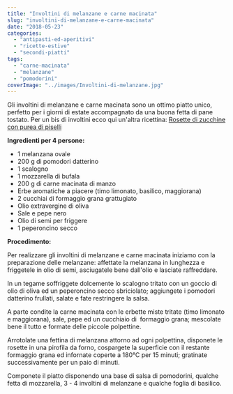 ```yaml
---
title: "Involtini di melanzane e carne macinata"
slug: "involtini-di-melanzane-e-carne-macinata"
date: "2018-05-23"
categories: 
  - "antipasti-ed-aperitivi"
  - "ricette-estive"
  - "secondi-piatti"
tags: 
  - "carne-macinata"
  - "melanzane"
  - "pomodorini"
coverImage: "../images/Involtini-di-melanzane.jpg"
---
```


Gli involtini di melanzane e carne macinata sono un ottimo piatto unico, perfetto per i giorni di estate accompagnato da una buona fetta di pane tostato. Per un bis di involtini ecco qui un'altra ricettina: [Rosette di zucchine con purea di piselli](https://cucinadalnord.it/rosette-di-zucchine-con-purea-di-piselli/)

**Ingredienti per 4 persone:**

- 1 melanzana ovale
- 200 g di pomodori datterino
- 1 scalogno
- 1 mozzarella di bufala
- 200 g di carne macinata di manzo
- Erbe aromatiche a piacere (timo limonato, basilico, maggiorana)
- 2 cucchiai di formaggio grana grattugiato
- Olio extravergine di oliva
- Sale e pepe nero
- Olio di semi per friggere
- 1 peperoncino secco

**Procedimento:**

Per realizzare gli involtini di melanzane e carne macinata iniziamo con la preparazione delle melanzane: affettate la melanzana in lunghezza e friggetele in olio di semi, asciugatele bene dall'olio e lasciate raffreddare.

In un tegame soffriggete dolcemente lo scalogno tritato con un goccio di olio di oliva ed un peperoncino secco sbriciolato; aggiungete i pomodori datterino frullati, salate e fate restringere la salsa.

A parte condite la carne macinata con le erbette miste tritate (timo limonato e maggiorana), sale, pepe ed un cucchiaio di  formaggio grana; mescolate bene il tutto e formate delle piccole polpettine.

Arrotolate una fettina di melanzana attorno ad ogni polpettina, disponete le rosette in una pirofila da forno, cospargete la superficie con il restante formaggio grana ed infornate coperte a 180°C per 15 minuti; gratinate successivamente per un paio di minuti.

Componete il piatto disponendo una base di salsa di pomodorini, qualche fetta di mozzarella, 3 - 4 involtini di melanzane e qualche foglia di basilico.

